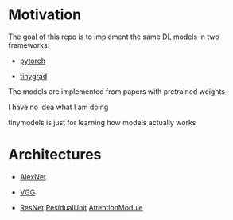 # Motivation

The goal of this repo is to implement the same DL models in two frameworks:

* [pytorch](https://github.com/pytorch/pytorch)

* [tinygrad](https://github.com/geohot/tinygrad)

The models are implemented from papers with pretrained weights

I have no idea what I am doing

tinymodels is just for learning how models actually works

# Architectures

* [AlexNet](https://arxiv.org/pdf/1404.5997.pdf)

* [VGG](https://arxiv.org/pdf/1505.06798.pdf)

* [ResNet](https://arxiv.org/pdf/1704.06904.pdf)
    [ResidualUnit](https://arxiv.org/pdf/1512.03385.pdf)
    [AttentionModule](https://arxiv.org/pdf/1603.05027.pdf)
